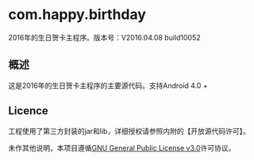 # com.happy.birthday
2016年的生日贺卡主程序。版本号：V2016.04.08 build10052

## 概述
这是2016年的生日贺卡主程序的主要源代码。支持Android 4.0 +

## Licence
工程使用了第三方封装的jar和lib，详细授权请参照内附的【开放源代码许可】。

未作其他说明，本项目遵循[GNU General Public License v3.0](https://github.com/bainesing/nebula-os-terminal-for-web/blob/master/LICENSE)许可协议。
